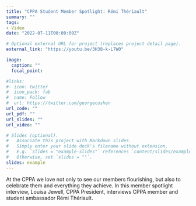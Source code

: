 ```yaml
---
title: "CPPA Student Member Spotlight: Rémi Thériault"
summary: ""
tags:
- Video
date: "2022-07-11T00:00:00Z"

# Optional external URL for project (replaces project detail page).
external_link: "https://youtu.be/3H38-k-L7W0"

image:
  caption: ""
  focal_point:

#links:
#- icon: twitter
#  icon_pack: fab
#  name: Follow
#  url: https://twitter.com/georgecushen
url_code: ""
url_pdf: ""
url_slides: ""
url_video: ""

# Slides (optional).
#   Associate this project with Markdown slides.
#   Simply enter your slide deck's filename without extension.
#   E.g. `slides = "example-slides"` references `content/slides/example-slides.md`.
#   Otherwise, set `slides = ""`.
slides: example
---
```


At the CPPA we love not only to see our members flourishing, but also to celebrate them and everything they achieve. In this member spotlight interview, Louisa Jewell, CPPA President, interviews CPPA member and student ambassador Rémi Thériault.
